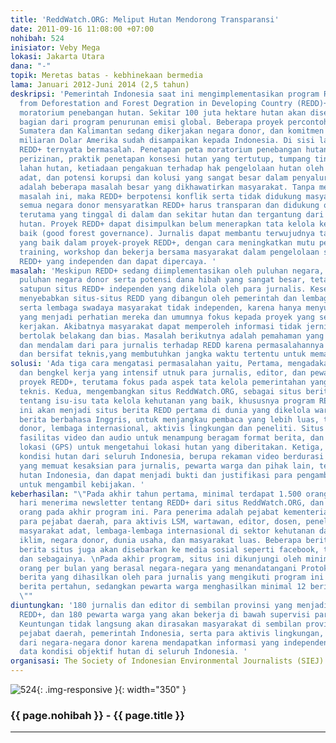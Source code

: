 ```yaml
---
title: 'ReddWatch.ORG: Meliput Hutan Mendorong Transparansi'
date: 2011-09-16 11:08:00 +07:00
nohibah: 524
inisiator: Veby Mega
lokasi: Jakarta Utara
dana: "-"
topik: Meretas batas - kebhinekaan bermedia
lama: Januari 2012-Juni 2014 (2,5 tahun)
deskripsi: 'Pemerintah Indonesia saat ini mengimplementasikan program Reducing Emission
  from Deforestation and Forest Degration in Developing Country (REDD)+ dan program
  moratorium penebangan hutan. Sekitar 100 juta hektare hutan akan diselamatkan, sebagai
  bagian dari program penurunan emisi global. Beberapa proyek percontohan REDD+ di
  Sumatera dan Kalimantan sedang dikerjakan negara donor, dan komitmen dana hibah
  miliaran Dolar Amerika sudah disampaikan kepada Indonesia. Di sisi lain, program
  REDD+ ternyata bermasalah. Penetapan peta moratorium penebangan hutan tanpa tranparansi
  perizinan, praktik penetapan konsesi hutan yang tertutup, tumpang tindih penggunaan
  lahan hutan, ketiadaan pengakuan terhadap hak pengelolaan hutan oleh masyarakat
  adat, dan potensi korupsi dan kolusi yang sangat besar dalam penyaluran dana REDD+
  adalah beberapa masalah besar yang dikhawatirkan masyarakat. Tanpa menyelesaikan
  masalah ini, maka REDD+ berpotensi konflik serta tidak didukung masyarakat. Padahal
  semua negara donor mensyaratkan REDD+ harus transparan dan didukung oleh masyarakat,
  terutama yang tinggal di dalam dan sekitar hutan dan tergantung dari kualitas ekosistem
  hutan. Proyek REDD+ dapat disimpulkan belum menerapkan tata kelola kehutanan yang
  baik (good forest governance). Jurnalis dapat membantu terwujudnya tata kelola kehutanan
  yang baik dalam proyek-proyek REDD+, dengan cara meningkatkan mutu pemberitaan melalui
  training, workshop dan bekerja bersama masyarakat dalam pengelolaan situs berita
  REDD+ yang independen dan dapat dipercaya. '
masalah: 'Meskipun REDD+ sedang diimplementasikan oleh puluhan negara, dan melibatkan
  puluhan negara donor serta potensi dana hibah yang sangat besar, tetapi belum ada
  satupun situs REDD+ independen yang dikelola oleh para jurnalis. Kesenjangan ini
  menyebabkan situs-situs REDD yang dibangun oleh pemerintah dan lembaga penelitian
  serta lembaga swadaya masyarakat tidak independen, karena hanya menyuarakan isu-isu
  yang menjadi perhatian mereka dan umumnya fokus kepada proyek yang sedang mereka
  kerjakan. Akibatnya masyarakat dapat memperoleh informasi tidak jernih, kadang saling
  bertolak belakang dan bias. Masalah berikutnya adalah pemahaman yang kurang komprehensif
  dan mendalam dari para jurnalis terhadap REDD karena permasalahannya sangat kompleks
  dan bersifat teknis,yang membutuhkan jangka waktu tertentu untuk memahaminya. '
solusi: 'Ada tiga cara mengatasi permasalahan yaitu, Pertama, mengadakan pelatihan
  dan bengkel kerja yang intensif utnuk para jurnalis, editor, dan pewarta warga sekitar
  proyek REDD+, terutama fokus pada aspek tata kelola pemerintahan yang baik dan aspek
  teknis. Kedua, mengembangkan situs ReddWatch.ORG, sebagai situs berita independen
  tentang isu-isu tata kelola kehutanan yang baik, khususnya program REDD+. Situs
  ini akan menjadi situs berita REDD pertama di dunia yang dikelola wartawan. Sebagian
  berita berbahasa Inggris, untuk menjangkau pembaca yang lebih luas, terutama negara
  donor, lembaga internasional, aktivis lingkungan dan peneliti. Situs akan dilengkapi
  fasilitas video dan audio untuk menampung beragam format berita, dan fasilitas penemu
  lokasi (GPS) untuk mengetahui lokasi hutan yang diberitakan. Ketiga, penyajian rekaman
  kondisi hutan dari seluruh Indonesia, berupa rekaman video berdurasi 3-5 menit,
  yang memuat kesaksian para jurnalis, pewarta warga dan pihak lain, terhadap kondisi
  hutan Indonesia, dan dapat menjadi bukti dan justifikasi para pengambil keputusan
  untuk mengambil kebijakan. '
keberhasilan: "\"Pada akhir tahun pertama, minimal terdapat 1.500 orang yang setiap
  hari menerima newsletter tentang REDD+ dari situs ReddWatch.ORG, dan menjadi 4.000
  orang pada akhir program ini. Para penerima adalah pejabat kementerian terkait REDD,
  para pejabat daerah, para aktivis LSM, wartawan, editor, dosen, peneliti, para pemimpin
  masyarakat adat, lembaga-lembaga internasional di sektor kehutanan dan perubahan
  iklim, negara donor, dunia usaha, dan masyarakat luas. Beberapa berita utama dari
  berita situs juga akan disebarkan ke media sosial seperti facebook, twitter, Google+
  dan sebagainya. \nPada akhir program, situs ini dikunjungi oleh minimal 10 ribu
  orang per bulan yang berasal negara-negara yang menandatangani Protokol Kyoto. \nJumlah
  berita yang dihasilkan oleh para jurnalis yang mengikuti program ini minimal 25
  berita pertahun, sedangkan pewarta warga menghasilkan minimal 12 berita per tahun.
  \""
diuntungkan: '180 jurnalis dan editor di sembilan provinsi yang menjadi proyek percontohan
  REDD+, dan 180 pewarta warga yang akan bekerja di bawah supervisi para jurnalis.
  Keuntungan tidak langsung akan dirasakan masyarakat di sembilan provinsi dan para
  pejabat daerah, pemerintah Indonesia, serta para aktivis lingkungan, dan pemerintah
  dari negara-negara donor karena mendapatkan informasi yang independen, dan dukungan
  data kondisi objektif hutan di seluruh Indonesia. '
organisasi: The Society of Indonesian Environmental Journalists (SIEJ)
---
```


![524](/static/img/hibahcmb/524.png){: .img-responsive }{: width="350" }

### {{ page.nohibah }} - {{ page.title }}

---
